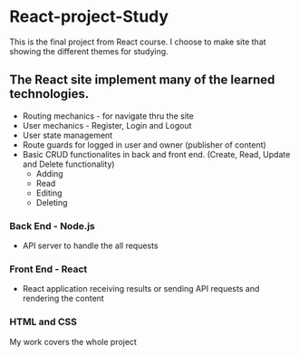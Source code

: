 # React-project-Study
This is the final project from React course. I choose to make site that showing the different themes for studying.

## The React site implement many of the learned technologies.
- Routing mechanics - for navigate thru the site
- User mechanics - Register, Login and Logout
- User state management
- Route guards for logged in user and owner (publisher of content)
- Basic CRUD functionalites in back and front end.
    (Create, Read, Update and Delete functionality)
    - Adding
    - Read
    - Editing
    - Deleting

### Back End - Node.js
- API server to handle the all requests
### Front End - React
- React application receiving results or sending API requests and rendering the content
### HTML and CSS

My work covers the whole project
